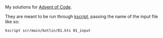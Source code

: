 My solutions for
    [Advent of Code](https://adventofcode.com/2020).

They are meant to be run through
    [kscript](https://github.com/holgerbrandl/kscript),
passing the name of the input file like so:

```bash
kscript scr/main/kotlin/01.kts 01_input
```